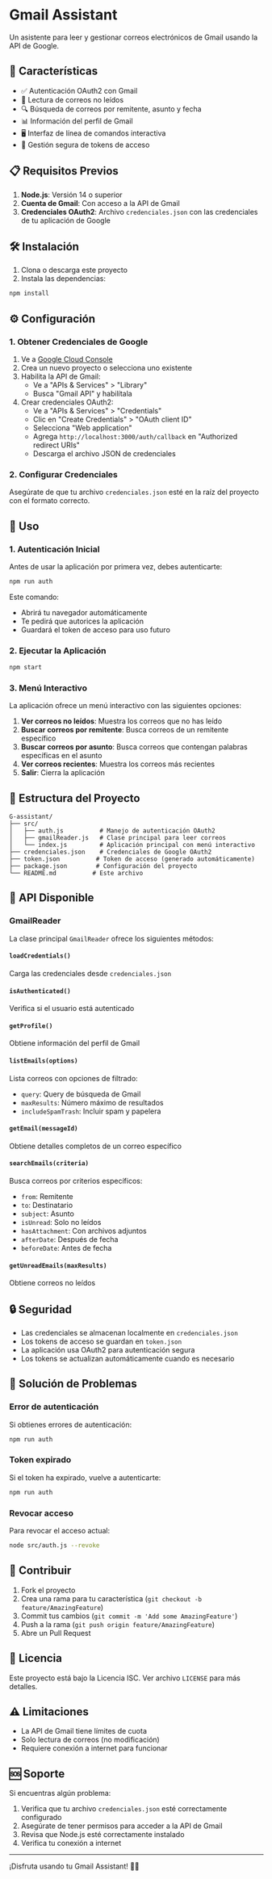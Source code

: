 # Gmail Assistant

Un asistente para leer y gestionar correos electrónicos de Gmail usando la API de Google.

## 🚀 Características

- ✅ Autenticación OAuth2 con Gmail
- 📧 Lectura de correos no leídos
- 🔍 Búsqueda de correos por remitente, asunto y fecha
- 📊 Información del perfil de Gmail
- 🖥️ Interfaz de línea de comandos interactiva
- 🔐 Gestión segura de tokens de acceso

## 📋 Requisitos Previos

1. **Node.js**: Versión 14 o superior
2. **Cuenta de Gmail**: Con acceso a la API de Gmail
3. **Credenciales OAuth2**: Archivo `credenciales.json` con las credenciales de tu aplicación de Google

## 🛠️ Instalación

1. Clona o descarga este proyecto
2. Instala las dependencias:
```bash
npm install
```

## ⚙️ Configuración

### 1. Obtener Credenciales de Google

1. Ve a [Google Cloud Console](https://console.cloud.google.com/)
2. Crea un nuevo proyecto o selecciona uno existente
3. Habilita la API de Gmail:
   - Ve a "APIs & Services" > "Library"
   - Busca "Gmail API" y habilítala
4. Crear credenciales OAuth2:
   - Ve a "APIs & Services" > "Credentials"
   - Clic en "Create Credentials" > "OAuth client ID"
   - Selecciona "Web application"
   - Agrega `http://localhost:3000/auth/callback` en "Authorized redirect URIs"
   - Descarga el archivo JSON de credenciales

### 2. Configurar Credenciales

Asegúrate de que tu archivo `credenciales.json` esté en la raíz del proyecto con el formato correcto.

## 🚦 Uso

### 1. Autenticación Inicial

Antes de usar la aplicación por primera vez, debes autenticarte:

```bash
npm run auth
```

Este comando:
- Abrirá tu navegador automáticamente
- Te pedirá que autorices la aplicación
- Guardará el token de acceso para uso futuro

### 2. Ejecutar la Aplicación

```bash
npm start
```

### 3. Menú Interactivo

La aplicación ofrece un menú interactivo con las siguientes opciones:

1. **Ver correos no leídos**: Muestra los correos que no has leído
2. **Buscar correos por remitente**: Busca correos de un remitente específico
3. **Buscar correos por asunto**: Busca correos que contengan palabras específicas en el asunto
4. **Ver correos recientes**: Muestra los correos más recientes
5. **Salir**: Cierra la aplicación

## 📁 Estructura del Proyecto

```
G-assistant/
├── src/
│   ├── auth.js          # Manejo de autenticación OAuth2
│   ├── gmailReader.js   # Clase principal para leer correos
│   └── index.js         # Aplicación principal con menú interactivo
├── credenciales.json    # Credenciales de Google OAuth2
├── token.json          # Token de acceso (generado automáticamente)
├── package.json        # Configuración del proyecto
└── README.md          # Este archivo
```

## 🔧 API Disponible

### GmailReader

La clase principal `GmailReader` ofrece los siguientes métodos:

#### `loadCredentials()`
Carga las credenciales desde `credenciales.json`

#### `isAuthenticated()`
Verifica si el usuario está autenticado

#### `getProfile()`
Obtiene información del perfil de Gmail

#### `listEmails(options)`
Lista correos con opciones de filtrado:
- `query`: Query de búsqueda de Gmail
- `maxResults`: Número máximo de resultados
- `includeSpamTrash`: Incluir spam y papelera

#### `getEmail(messageId)`
Obtiene detalles completos de un correo específico

#### `searchEmails(criteria)`
Busca correos por criterios específicos:
- `from`: Remitente
- `to`: Destinatario  
- `subject`: Asunto
- `isUnread`: Solo no leídos
- `hasAttachment`: Con archivos adjuntos
- `afterDate`: Después de fecha
- `beforeDate`: Antes de fecha

#### `getUnreadEmails(maxResults)`
Obtiene correos no leídos

## 🔒 Seguridad

- Las credenciales se almacenan localmente en `credenciales.json`
- Los tokens de acceso se guardan en `token.json`
- La aplicación usa OAuth2 para autenticación segura
- Los tokens se actualizan automáticamente cuando es necesario

## 🚨 Solución de Problemas

### Error de autenticación
Si obtienes errores de autenticación:
```bash
npm run auth
```

### Token expirado
Si el token ha expirado, vuelve a autenticarte:
```bash
npm run auth
```

### Revocar acceso
Para revocar el acceso actual:
```bash
node src/auth.js --revoke
```

## 🤝 Contribuir

1. Fork el proyecto
2. Crea una rama para tu característica (`git checkout -b feature/AmazingFeature`)
3. Commit tus cambios (`git commit -m 'Add some AmazingFeature'`)
4. Push a la rama (`git push origin feature/AmazingFeature`)
5. Abre un Pull Request

## 📄 Licencia

Este proyecto está bajo la Licencia ISC. Ver archivo `LICENSE` para más detalles.

## ⚠️ Limitaciones

- La API de Gmail tiene límites de cuota
- Solo lectura de correos (no modificación)
- Requiere conexión a internet para funcionar

## 🆘 Soporte

Si encuentras algún problema:

1. Verifica que tu archivo `credenciales.json` esté correctamente configurado
2. Asegúrate de tener permisos para acceder a la API de Gmail
3. Revisa que Node.js esté correctamente instalado
4. Verifica tu conexión a internet

---

¡Disfruta usando tu Gmail Assistant! 📧✨